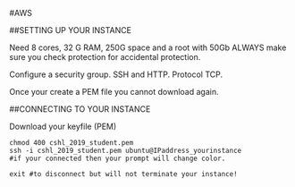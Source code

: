 #AWS

##SETTING UP YOUR INSTANCE

Need 8 cores, 32 G RAM, 250G space and a root with 50Gb
ALWAYS make sure you check protection for accidental protection. 

Configure a security group. SSH and HTTP. Protocol TCP. 

Once your create a PEM file you cannot download again. 

##CONNECTING TO YOUR INSTANCE

Download your keyfile (PEM)

```
chmod 400 cshl_2019_student.pem
ssh -i cshl_2019_student.pem ubuntu@IPaddress_yourinstance
#if your connected then your prompt will change color. 

exit #to disconnect but will not terminate your instance! 

```
